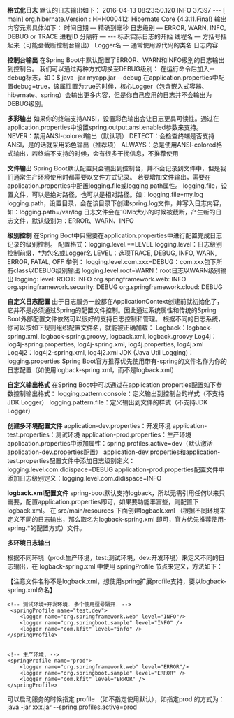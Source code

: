 **格式化日志**
默认的日志输出如下：
2016-04-13 08:23:50.120  INFO 37397 --- [           main] org.hibernate.Version                    : HHH000412: Hibernate Core {4.3.11.Final}
输出内容元素具体如下：
时间日期 — 精确到毫秒
日志级别 — ERROR, WARN, INFO, DEBUG or TRACE
进程ID
分隔符 — --- 标识实际日志的开始
线程名 — 方括号括起来（可能会截断控制台输出）
Logger名 — 通常使用源代码的类名
日志内容

**控制台输出**
在Spring Boot中默认配置了ERROR、WARN和INFO级别的日志输出到控制台。
我们可以通过两种方式切换至DEBUG级别：
在运行命令后加入--debug标志，如：$ java -jar myapp.jar --debug
在application.properties中配置debug=true，该属性置为true的时候，核心Logger（包含嵌入式容器、hibernate、spring）会输出更多内容，但是你自己应用的日志并不会输出为DEBUG级别。

**多彩输出**
如果你的终端支持ANSI，设置彩色输出会让日志更具可读性。通过在application.properties中设置spring.output.ansi.enabled参数来支持。
NEVER：禁用ANSI-colored输出（默认项）
DETECT：会检查终端是否支持ANSI，是的话就采用彩色输出（推荐项）
ALWAYS：总是使用ANSI-colored格式输出，若终端不支持的时候，会有很多干扰信息，不推荐使用

**文件输出**
Spring Boot默认配置只会输出到控制台，并不会记录到文件中，但是我们通常生产环境使用时都需要以文件方式记录。
若要增加文件输出，需要在application.properties中配置logging.file或logging.path属性。
logging.file，设置文件，可以是绝对路径，也可以是相对路径。如：logging.file=my.log
logging.path，设置目录，会在该目录下创建spring.log文件，并写入日志内容，如：logging.path=/var/log
日志文件会在10Mb大小的时候被截断，产生新的日志文件，默认级别为：ERROR、WARN、INFO

**级别控制**
在Spring Boot中只需要在application.properties中进行配置完成日志记录的级别控制。
配置格式：logging.level.*=LEVEL
logging.level：日志级别控制前缀，*为包名或Logger名
LEVEL：选项TRACE, DEBUG, INFO, WARN, ERROR, FATAL, OFF
举例：
logging.level.com.xxx=DEBUG：com.xxx包下所有class以DEBUG级别输出
logging.level.root=WARN：root日志以WARN级别输出
logging:
  level:
    ROOT: INFO
    org.springframework.web: INFO
    org.springframework.security: DEBUG
    org.springframework.cloud: DEBUG

**自定义日志配置**
由于日志服务一般都在ApplicationContext创建前就初始化了，它并不是必须通过Spring的配置文件控制。因此通过系统属性和传统的Spring Boot外部配置文件依然可以很好的支持日志控制和管理。
根据不同的日志系统，你可以按如下规则组织配置文件名，就能被正确加载：
Logback：logback-spring.xml, logback-spring.groovy, logback.xml, logback.groovy
Log4j：log4j-spring.properties, log4j-spring.xml, log4j.properties, log4j.xml
Log4j2：log4j2-spring.xml, log4j2.xml
JDK (Java Util Logging)：logging.properties
Spring Boot官方推荐优先使用带有-spring的文件名作为你的日志配置（如使用logback-spring.xml，而不是logback.xml）

**自定义输出格式**
在Spring Boot中可以通过在application.properties配置如下参数控制输出格式：
logging.pattern.console：定义输出到控制台的样式（不支持JDK Logger）
logging.pattern.file：定义输出到文件的样式（不支持JDK Logger）
    
**创建多环境配置文件**
application-dev.properties：开发环境
application-test.properties：测试环境
application-prod.properties：生产环境
application.properties中添加属性：spring.profiles.active=dev（默认激活application-dev.properties配置）
application-dev.properties和application-test.properties配置文件中添加日志级别定义：logging.level.com.didispace=DEBUG
application-prod.properties配置文件中添加日志级别定义：logging.level.com.didispace=INFO

**logback.xml配置文件**
spring-boot默认支持logback，所以无需引用任何以来只需要，配置application.properties即可，如果要功能丰富些，则配置下logback.xml。
在 src/main/resources 下面创建logback.xml （根据不同环境来定义不同的日志输出，那么取名为logback-spring.xml 即可，官方优先推荐使用-spring.*的配置方式）文件。


**多环境日志输出**

根据不同环境（prod:生产环境，test:测试环境，dev:开发环境）来定义不同的日志输出，在 logback-spring.xml 中使用 springProfile 节点来定义，方法如下：

【注意文件名称不是logback.xml，想使用spring扩展profile支持，要以logback-spring.xml命名】

<?xml version="1.0" encoding="UTF-8"?>
<configuration>
    <include resource="org/springframework/boot/logging/logback/base.xml" />
    <logger name="org.springframework.web" level="INFO"/>
    <logger name="org.springboot.sample" level="TRACE" />
   
    <!-- 测试环境+开发环境. 多个使用逗号隔开. -->
     <springProfile name="test,dev">
        <logger name="org.springframework.web" level="INFO"/>
        <logger name="org.springboot.sample" level="INFO" />
        <logger name="com.kfit" level="info" />
    </springProfile>
 
   
    <!-- 生产环境. -->
    <springProfile name="prod">
        <logger name="org.springframework.web" level="ERROR"/>
        <logger name="org.springboot.sample" level="ERROR" />
        <logger name="com.kfit" level="ERROR" />
    </springProfile>
   
</configuration>
 
可以启动服务的时候指定 profile （如不指定使用默认），如指定prod 的方式为：
java -jar xxx.jar --spring.profiles.active=prod